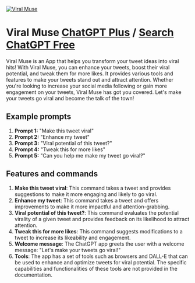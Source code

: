 
[![Viral Muse](https://files.oaiusercontent.com/file-ORIxnK379uIYb08792azmxdj?se=2123-10-16T00%3A26%3A26Z&sp=r&sv=2021-08-06&sr=b&rscc=max-age%3D31536000%2C%20immutable&rscd=attachment%3B%20filename%3Dffbf6878-d56b-4df1-9206-26f6bfda65d8.png&sig=oLb7Ha2jhoXCcqEVRMaVWf3boQrkgTVz%2BKzKWFc1oPg%3D)](https://chat.openai.com/g/g-0LVKVFAOE-viral-muse)

# Viral Muse [ChatGPT Plus](https://chat.openai.com/g/g-0LVKVFAOE-viral-muse) / [Search ChatGPT Free](https://gptcall.net/index.html#/?search=Viral%20Muse)

Viral Muse is an App that helps you transform your tweet ideas into viral hits! With Viral Muse, you can enhance your tweets, boost their viral potential, and tweak them for more likes. It provides various tools and features to make your tweets stand out and attract attention. Whether you're looking to increase your social media following or gain more engagement on your tweets, Viral Muse has got you covered. Let's make your tweets go viral and become the talk of the town!

## Example prompts

1. **Prompt 1:** "Make this tweet viral"
2. **Prompt 2:** "Enhance my tweet"
3. **Prompt 3:** "Viral potential of this tweet?"
4. **Prompt 4:** "Tweak this for more likes"
5. **Prompt 5:** "Can you help me make my tweet go viral?"

## Features and commands

1. **Make this tweet viral**: This command takes a tweet and provides suggestions to make it more engaging and likely to go viral.
2. **Enhance my tweet**: This command takes a tweet and offers improvements to make it more impactful and attention-grabbing.
3. **Viral potential of this tweet?**: This command evaluates the potential virality of a given tweet and provides feedback on its likelihood to attract attention.
4. **Tweak this for more likes**: This command suggests modifications to a tweet to increase its likeability and engagement.
5. **Welcome message**: The ChatGPT app greets the user with a welcome message: "Let's make your tweets go viral!"
6. **Tools**: The app has a set of tools such as browsers and DALL-E that can be used to enhance and optimize tweets for viral potential. The specific capabilities and functionalities of these tools are not provided in the documentation.


